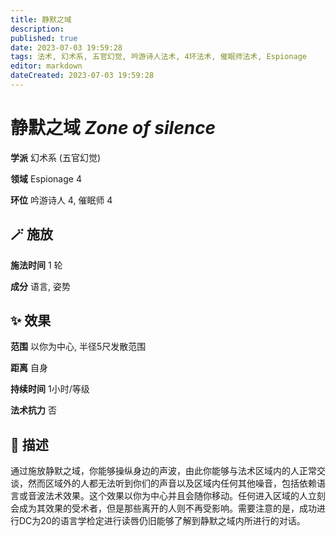 ```yaml
---
title: 静默之域
description: 
published: true
date: 2023-07-03 19:59:28
tags: 法术, 幻术系, 五官幻觉, 吟游诗人法术, 4环法术, 催眠师法术, Espionage
editor: markdown
dateCreated: 2023-07-03 19:59:28
---
```


# **静默之域** *Zone of silence*

**学派** 幻术系 (五官幻觉) 

**领域** Espionage 4

**环位** 吟游诗人 4, 催眠师 4

## 🪄 施放

**施法时间** 1 轮

**成分** 语言, 姿势

## ✨ 效果  

**范围** 以你为中心, 半径5尺发散范围

**距离** 自身  

**持续时间** 1小时/等级 

**法术抗力** 否

## 📖 描述

通过施放静默之域，你能够操纵身边的声波，由此你能够与法术区域内的人正常交谈，然而区域外的人都无法听到你们的声音以及区域内任何其他噪音，包括依赖语言或音波法术效果。这个效果以你为中心并且会随你移动。任何进入区域的人立刻会成为其效果的受术者，但是那些离开的人则不再受影响。需要注意的是，成功进行DC为20的语言学检定进行读唇仍旧能够了解到静默之域内所进行的对话。
    